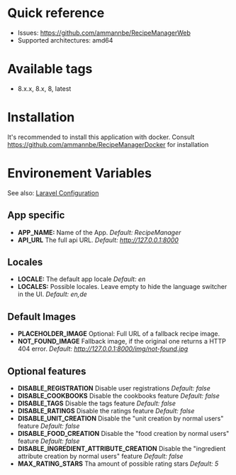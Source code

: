 # Quick reference

- Issues: https://github.com/ammannbe/RecipeManagerWeb
- Supported architectures: amd64

# Available tags

- 8.x.x, 8.x, 8, latest

# Installation

It's recommended to install this application with docker.
Consult https://github.com/ammannbe/RecipeManagerDocker for installation

# Environement Variables

See also: [Laravel Configuration](https://laravel.com/docs/8.x/configuration)

## App specific

- **APP_NAME:** Name of the App. _Default: RecipeManager_
- **API_URL** The full api URL. _Default: http://127.0.0.1:8000_

## Locales

- **LOCALE:** The default app locale _Default: en_
- **LOCALES:** Possible locales. Leave empty to hide the language switcher in the UI. _Default: en,de_

## Default Images

- **PLACEHOLDER_IMAGE** Optional: Full URL of a fallback recipe image.
- **NOT_FOUND_IMAGE** Fallback image, if the original one returns a HTTP 404 error. _Default: http://127.0.0.1:8000/img/not-found.jpg_

## Optional features

- **DISABLE_REGISTRATION** Disable user registrations _Default: false_
- **DISABLE_COOKBOOKS** Disable the cookbooks feature _Default: false_
- **DISABLE_TAGS** Disable the tags feature _Default: false_
- **DISABLE_RATINGS** Disable the ratings feature _Default: false_
- **DISABLE_UNIT_CREATION** Disable the "unit creation by normal users" feature _Default: false_
- **DISABLE_FOOD_CREATION** Disable the "food creation by normal users" feature _Default: false_
- **DISABLE_INGREDIENT_ATTRIBUTE_CREATION** Disable the "ingredient attribute creation by normal users" feature _Default: false_
- **MAX_RATING_STARS** Tha amount of possible rating stars _Default: 5_
